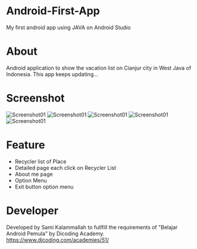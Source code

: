 # Android-First-App
My first android app using JAVA on Android Studio

# About
Android application to show the vacation list on Cianjur city in West Java of Indonesia. This app keeps updating...

# Screenshot
![Screenshot01](screenshot/1.PNG?raw=true "Optional Title")
![Screenshot01](screenshot/2.PNG?raw=true "Optional Title")
![Screenshot01](screenshot/3.PNG?raw=true "Optional Title")
![Screenshot01](screenshot/4.PNG?raw=true "Optional Title")
![Screenshot01](screenshot/5.PNG?raw=true "Optional Title")

# Feature
- Recycler list of Place
- Detailed page each click on Recycler List
- About me page
- Option Menu
- Exit button option menu

# Developer
Developed by Sami Kalammallah to fullfill the requirements of "Belajar Android Pemula" by Dicoding Academy.
https://www.dicoding.com/academies/51/